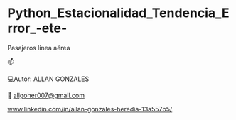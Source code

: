 # Python_Estacionalidad_Tendencia_Error_-ete-
Pasajeros línea aérea  

📫 
   
   💻Autor: ALLAN GONZALES
   
   📩 allgoher007@gmail.com
   
   www.linkedin.com/in/allan-gonzales-heredia-13a557b5/
